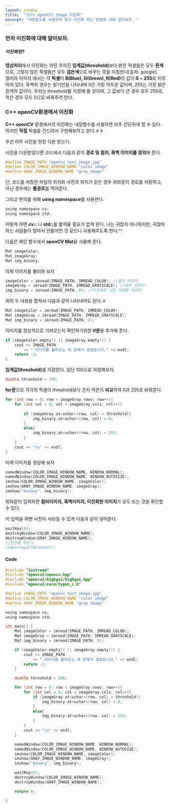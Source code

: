 ```yaml
---
layout: single
title:  "[C++ openCV] Image 이진화"
excerpt: "내장함수를 사용하지 않고 이진화 하는 방법에 대해 알아보자. "
---
```


### 먼저 이진화에 대해 알아보자.
##### 이진화란? 
<b>영상처리</b>에서 이진화는 어떤 주어진 <b>임계값(threshold)</b>보다 밝은 픽셀들은 모두 <b>흰색</b>으로, 그렇지 않은 픽셀들은 모두 <b>검은색</b>으로 바꾸는 것을 지칭한다[출처: google].<br> 
컬러의 이미지 에서는 각 <b>픽셀</b>이 <b>B(Blue), G(Green), R(Red)</b>의 값이 <b>0 ~ 255</b>로 이루어져 있다. 흑백의 경우는 밝기만을 나타내며 0은 가장 어두운 값이며, 255는 가장 밝은 흰색의 값이다. 우리는 threshold를 지정해 줄 것이며, 그 값보다 큰 경우 모두 255로, 작은 경우 모두 0으로 바꿔주려 한다.

### C++ openCV환경에서 이진화
<b>C++ openCV</b> 환경에서의 이진화는 내장함수를 사용하면 아주 간단하게 할 수 있다. 하지만 <b>직접</b> 픽셀을 건드려서 구현해보려고 한다.ㅎㅎ

우선 아무 사진을 한장 다운 받는다.

사진을 다운받았다면 코드에서 다음과 같이 <b>경로 및 컬러, 흑백 이미지를 정의</b>해 준다.
```c
#define IMAGE_PATH "opencv_test_image.jpg"
#define COLOR_IMAGE_WINDOW_NAME "color image"
#define GRAY_IMAGE_WINDOW_NAME "gray image"
```
단, 코드를 저장한 파일의 위치와 사진의 위치가 같은 경우 위와같이 경로를 저장하고, 아닌 경우에는 <b>풀경로</b>를 적어준다.

그리고 편의를 위해 <b>using namespace</b>를 사용한다.
```c
using namespace cv;
using namespace std;
```
이렇게 하면 <b>cv::</b> 나 <b>std::</b>를 붙여줄 필요가 없게 된다. 나는 귀찮지 아니하지만, 귀찮아 하는 사람들이 많아서 만들어진 것 같으니 사용해주도록 한다.^^

다음은 메인 함수에서 <b>openCV Mat</b>을 사용해 준다.
```c
Mat imageColor;
Mat imageGray;
Mat img_binary;
```

이제 이미지를 불러와 보자
```c
imageColor = imread(IMAGE_PATH, IMREAD_COLOR); //컬러 이미지
imageGray = imread(IMAGE_PATH, IMREAD_GRAYSCALE); //흑백 이미지
img_binary = imread(IMAGE_PATH, 0); //이진화한 사진 저장할 이미지
```

위의 두 내용을 합쳐서 다음과 같이 나타내어도 된다.ㅎ
```c
Mat imageColor = imread(IMAGE_PATH, IMREAD_COLOR);
Mat imageGray = imread(IMAGE_PATH, IMREAD_GRAYSCALE);
Mat img_binary = imread(IMAGE_PATH, 0);
```

이미지를 정상적으로 가져오는지 확인하기위한 <b>if문</b>을 추가해 준다.
```c
if (imageColor.empty() || imageGray.empty()) {
	cout << IMAGE_PATH
        << " 이미지를 불러오는 데 문제가 생겼습니다." << endl;
    return -1;
}
```

<b>임계값(threshold)</b>를 지정한다. 일단 100으로 지정해보자.
```c
double threshold = 100;
```

<b>for문</b>으로 각각의 픽셀이 threshold보다 큰지 작은지 <b>비교</b>하여 0과 255로 바꿔준다. 
```c
for (int row = 0; row < imageGray.rows; row++){
    for (int col = 0; col < imageGray.cols; col++){
        
        if (imageGray.at<uchar>(row, col) > threshold){
            img_binary.at<uchar>(row, col) = 0;
        }
        else{
            img_binary.at<uchar>(row, col) = 255;
        }
    }
	cout << "\n" << endl;
}
```

이제 이미지를 생성해 보자
```c
namedWindow(COLOR_IMAGE_WINDOW_NAME, WINDOW_NORMAL);
namedWindow(COLOR_IMAGE_WINDOW_NAME, WINDOW_AUTOSIZE);
imshow(COLOR_IMAGE_WINDOW_NAME, imageColor);
imshow(GRAY_IMAGE_WINDOW_NAME, imageGray);
imshow("binary", img_binary);
```
위와같이 입력하면 <b>컬러이미지, 흑백이미지, 이진화한 이미지</b>가 모두 뜨는 것을 확인할 수 있다.

키 입력을 하면 사진이 사라질 수 있게 다음과 같이 넣어준다.
```c
waitKey(0);
destroyWindow(COLOR_IMAGE_WINDOW_NAME);
destroyWindow(GRAY_IMAGE_WINDOW_NAME);
//한번에 지우기
//destroyAllWindows();
```

#### Code
```c
#include "iostream"
#include "opencv2/opencv.hpp"
#include "opencv2/highgui/highgui.hpp"
#include "opencv2/core/types_c.h"

#define IMAGE_PATH "opencv_test_image.jpg"
#define COLOR_IMAGE_WINDOW_NAME "color image"
#define GRAY_IMAGE_WINDOW_NAME "gray image"

using namespace cv;
using namespace std;

int main() {
    Mat imageColor = imread(IMAGE_PATH, IMREAD_COLOR);
    Mat imageGray = imread(IMAGE_PATH, IMREAD_GRAYSCALE);
    Mat img_binary = imread(IMAGE_PATH, 0);

	if (imageColor.empty() || imageGray.empty()) {
		cout << IMAGE_PATH
			<< " 이미지를 불러오는 데 문제가 생겼습니다." << endl;
		return -1;
	}

	double threshold = 100;

	for (int row = 0; row < imageGray.rows; row++){
		for (int col = 0; col < imageGray.cols; col++){
			if (imageGray.at<uchar>(row, col) > threshold){
				img_binary.at<uchar>(row, col) = 0;
			}
			else{
				img_binary.at<uchar>(row, col) = 255;
			}
		}
		cout << "\n" << endl;
	}

	namedWindow(COLOR_IMAGE_WINDOW_NAME, WINDOW_NORMAL);
	namedWindow(COLOR_IMAGE_WINDOW_NAME, WINDOW_AUTOSIZE);
	imshow(COLOR_IMAGE_WINDOW_NAME, imageColor);
	imshow(GRAY_IMAGE_WINDOW_NAME, imageGray);
	imshow("binary", img_binary);

	waitKey(0);
	destroyWindow(COLOR_IMAGE_WINDOW_NAME);
	destroyWindow(GRAY_IMAGE_WINDOW_NAME);

	return 0;

}
```